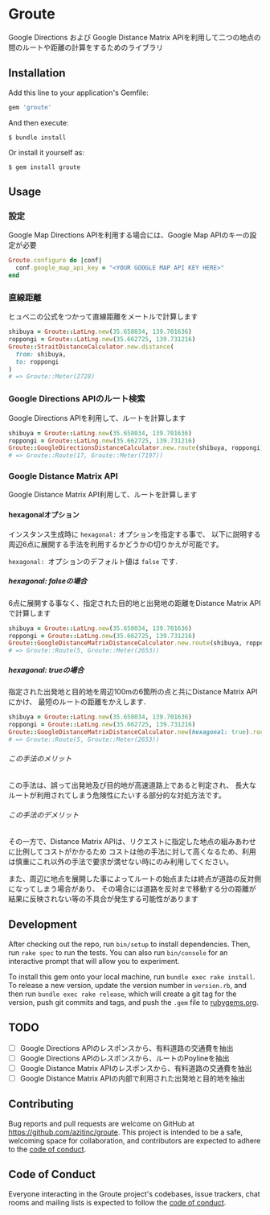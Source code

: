 # Groute

Google Directions および Google Distance Matrix APIを利用して二つの地点の間のルートや距離の計算をするためのライブラリ

## Installation

Add this line to your application's Gemfile:

```ruby
gem 'groute'
```

And then execute:

    $ bundle install

Or install it yourself as:

    $ gem install groute

## Usage

### 設定

Google Map Directions APIを利用する場合には、Google Map APIのキーの設定が必要

```ruby
Groute.configure do |conf|
  conf.google_map_api_key = "<YOUR GOOGLE MAP API KEY HERE>"
end
```

### 直線距離

ヒュベニの公式をつかって直線距離をメートルで計算します

```ruby
shibuya = Groute::LatLng.new(35.658034, 139.701636)
roppongi = Groute::LatLng.new(35.662725, 139.731216)
Groute::StraitDistanceCalculator.new.distance(
  from: shibuya,
  to: roppongi
)
# => Groute::Meter(2728)
```

### Google Directions APIのルート検索

Google Directions APIを利用して、ルートを計算します

```ruby
shibuya = Groute::LatLng.new(35.658034, 139.701636)
roppongi = Groute::LatLng.new(35.662725, 139.731216)
Groute::GoogleDirectionsDistanceCalculator.new.route(shibuya, roppongi)
# => Groute::Route(17, Groute::Meter(7197))
```

### Google Distance Matrix API

Google Distance Matrix API利用して、ルートを計算します

#### hexagonalオプション

インスタンス生成時に `hexagonal:` オプションを指定する事で、
以下に説明する周辺6点に展開する手法を利用するかどうかの切りかえが可能です。

`hexagonal: `オプションのデフォルト値は `false` です.

##### hexagonal: falseの場合

6点に展開する事なく、指定された目的地と出発地の距離をDistance Matrix APIで計算します

```ruby
shibuya = Groute::LatLng.new(35.658034, 139.701636)
roppongi = Groute::LatLng.new(35.662725, 139.731216)
Groute::GoogleDistanceMatrixDistanceCalculator.new.route(shibuya, roppongi)
# => Groute::Route(5, Groute::Meter(2653))
```

##### hexagonal: trueの場合

指定された出発地と目的地を周辺100mの6箇所の点と共にDistance Matrix APIにかけ、
最短のルートの距離をかえします.

```ruby
shibuya = Groute::LatLng.new(35.658034, 139.701636)
roppongi = Groute::LatLng.new(35.662725, 139.731216)
Groute::GoogleDistanceMatrixDistanceCalculator.new(hexagonal: true).route(shibuya, roppongi)
# => Groute::Route(5, Groute::Meter(2653))
```

###### この手法のメリット

この手法は、誤って出発地及び目的地が高速道路上であると判定され、
長大なルートが利用されてしまう危険性にたいする部分的な対処方法です。

###### この手法のデメリット

その一方で、Distance Matrix APIは、リクエストに指定した地点の組みあわせに比例してコストがかかるため
コストは他の手法に対して高くなるため、利用は慎重にこれ以外の手法で要求が満せない時にのみ利用してください。

また、周辺に地点を展開した事によってルートの始点または終点が道路の反対側になってしまう場合があり、
その場合には道路を反対まで移動する分の距離が結果に反映されない等の不具合が発生する可能性があります

## Development

After checking out the repo, run `bin/setup` to install dependencies. Then, run `rake spec` to run the tests. You can also run `bin/console` for an interactive prompt that will allow you to experiment.

To install this gem onto your local machine, run `bundle exec rake install`. To release a new version, update the version number in `version.rb`, and then run `bundle exec rake release`, which will create a git tag for the version, push git commits and tags, and push the `.gem` file to [rubygems.org](https://rubygems.org).

## TODO

- [ ] Google Directions APIのレスポンスから、有料道路の交通費を抽出
- [ ] Google Directions APIのレスポンスから、ルートのPoylineを抽出
- [ ] Google Distance Matrix APIのレスポンスから、有料道路の交通費を抽出
- [ ] Google Distance Matrix APIの内部で利用された出発地と目的地を抽出

## Contributing

Bug reports and pull requests are welcome on GitHub at https://github.com/azitinc/groute. This project is intended to be a safe, welcoming space for collaboration, and contributors are expected to adhere to the [code of conduct](https://github.com/azitinc/groute/blob/master/CODE_OF_CONDUCT.md).

## Code of Conduct

Everyone interacting in the Groute project's codebases, issue trackers, chat rooms and mailing lists is expected to follow the [code of conduct](https://github.com/azitinc/groute/blob/master/CODE_OF_CONDUCT.md).
